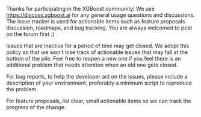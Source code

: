 Thanks for participating in the XGBoost community! We use https://discuss.xgboost.ai for any general usage questions and discussions. The issue tracker is used for actionable items such as feature proposals discussion, roadmaps, and bug tracking.  You are always welcomed to post on the forum first :)

Issues that are inactive for a period of time may get closed. We adopt this policy so that we won't lose track of actionable issues that may fall at the bottom of the pile. Feel free to reopen a new one if you feel there is an additional problem that needs attention when an old one gets closed.

For bug reports, to help the developer act on the issues, please include a description of your environment, preferably a minimum script to reproduce the problem.

For feature proposals, list clear, small actionable items so we can track the progress of the change.
